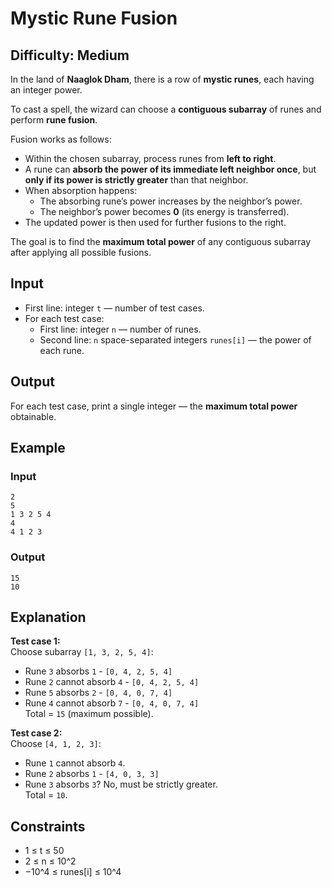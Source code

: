 # Mystic Rune Fusion  

## Difficulty: Medium  

In the land of **Naaglok Dham**, there is a row of **mystic runes**, each having an integer power.  

To cast a spell, the wizard can choose a **contiguous subarray** of runes and perform **rune fusion**.  

Fusion works as follows:  
- Within the chosen subarray, process runes from **left to right**.  
- A rune can **absorb the power of its immediate left neighbor once**, but **only if its power is strictly greater** than that neighbor.  
- When absorption happens:  
  - The absorbing rune’s power increases by the neighbor’s power.  
  - The neighbor’s power becomes **0** (its energy is transferred).  
- The updated power is then used for further fusions to the right.  

The goal is to find the **maximum total power** of any contiguous subarray after applying all possible fusions.  


## Input  
- First line: integer `t` — number of test cases.  
- For each test case:  
  - First line: integer `n` — number of runes.  
  - Second line: `n` space-separated integers `runes[i]` — the power of each rune.  


## Output  
For each test case, print a single integer — the **maximum total power** obtainable.  


## Example  

### Input  
```
2
5
1 3 2 5 4
4
4 1 2 3
```
### Output 
```
15
10
```


## Explanation  

**Test case 1:**  
Choose subarray `[1, 3, 2, 5, 4]`:  
- Rune `3` absorbs `1` - `[0, 4, 2, 5, 4]`  
- Rune `2` cannot absorb `4` - `[0, 4, 2, 5, 4]`  
- Rune `5` absorbs `2` - `[0, 4, 0, 7, 4]`  
- Rune `4` cannot absorb `7` - `[0, 4, 0, 7, 4]`  
Total = `15` (maximum possible).  

**Test case 2:**  
Choose `[4, 1, 2, 3]`:  
- Rune `1` cannot absorb `4`.  
- Rune `2` absorbs `1` - `[4, 0, 3, 3]`  
- Rune `3` absorbs `3`? No, must be strictly greater.  
Total = `10`.  

## Constraints  
- 1 ≤ t ≤ 50
- 2 ≤ n ≤ 10^2
- −10^4 ≤ runes[i] ≤ 10^4  